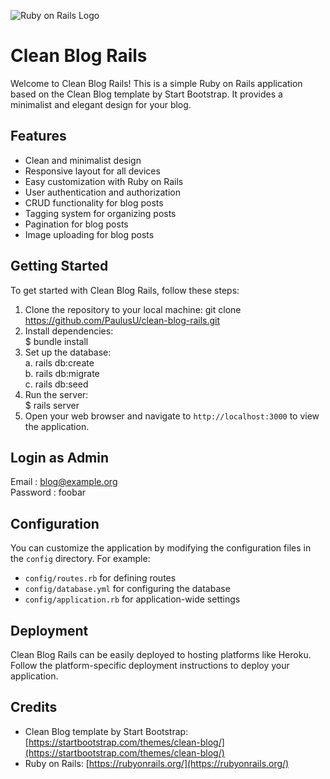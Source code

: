 ![Ruby on Rails Logo](https://upload.wikimedia.org/wikipedia/commons/thumb/6/62/Ruby_On_Rails_Logo.svg/1200px-Ruby_On_Rails_Logo.svg.png)

# Clean Blog Rails

Welcome to Clean Blog Rails! This is a simple Ruby on Rails application based on the Clean Blog template by Start Bootstrap. It provides a minimalist and elegant design for your blog.

## Features

- Clean and minimalist design
- Responsive layout for all devices
- Easy customization with Ruby on Rails
- User authentication and authorization
- CRUD functionality for blog posts
- Tagging system for organizing posts
- Pagination for blog posts
- Image uploading for blog posts

## Getting Started

To get started with Clean Blog Rails, follow these steps:

1. Clone the repository to your local machine:
git clone https://github.com/PaulusU/clean-blog-rails.git
2. Install dependencies: <br>
$ bundle install
3. Set up the database:<br>
a. rails db:create <br>
b. rails db:migrate <br>
c. rails db:seed
5. Run the server: <br>
$ rails server
6. Open your web browser and navigate to `http://localhost:3000` to view the application.

## Login as Admin

Email : blog@example.org <br>
Password : foobar

## Configuration

You can customize the application by modifying the configuration files in the `config` directory. For example:

- `config/routes.rb` for defining routes
- `config/database.yml` for configuring the database
- `config/application.rb` for application-wide settings

## Deployment

Clean Blog Rails can be easily deployed to hosting platforms like Heroku. Follow the platform-specific deployment instructions to deploy your application.

## Credits

- Clean Blog template by Start Bootstrap: [https://startbootstrap.com/themes/clean-blog/](https://startbootstrap.com/themes/clean-blog/)
- Ruby on Rails: [https://rubyonrails.org/](https://rubyonrails.org/)
